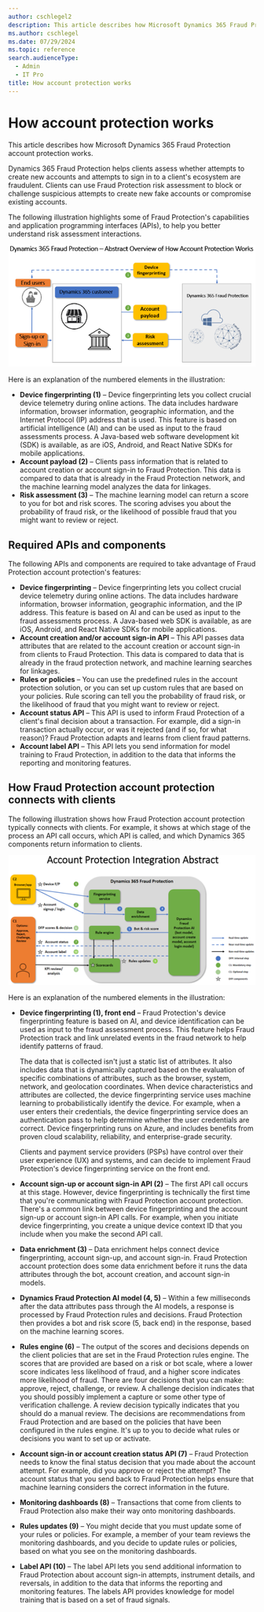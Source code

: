 ```yaml
---
author: cschlegel2
description: This article describes how Microsoft Dynamics 365 Fraud Protection account protection works.
ms.author: cschlegel
ms.date: 07/29/2024
ms.topic: reference
search.audienceType:
  - Admin
  - IT Pro
title: How account protection works
---
```


# How account protection works

This article describes how Microsoft Dynamics 365 Fraud Protection account protection works.

Dynamics 365 Fraud Protection helps clients assess whether attempts to create new accounts and attempts to sign in to a client's ecosystem are fraudulent. Clients can use Fraud Protection risk assessment to block or challenge suspicious attempts to create new fake accounts or compromise existing accounts.

The following illustration highlights some of Fraud Protection's capabilities and application programming interfaces (APIs), to help you better understand risk assessment interactions.

![Abstract overview of how Fraud Protection account protection works.](media/architecture-abstract1-overview.png)

Here is an explanation of the numbered elements in the illustration:

- **Device fingerprinting (1)** – Device fingerprinting lets you collect crucial device telemetry during online actions. The data includes hardware information, browser information, geographic information, and the Internet Protocol (IP) address that is used. This feature is based on artificial intelligence (AI) and can be used as input to the fraud assessments process. A Java-based web software development kit (SDK) is available, as are iOS, Android, and React Native SDKs for mobile applications.
- **Account payload (2)** – Clients pass information that is related to account creation or account sign-in to Fraud Protection. This data is compared to data that is already in the Fraud Protection network, and the machine learning model analyzes the data for linkages.
- **Risk assessment (3)** – The machine learning model can return a score to you for bot and risk scores. The scoring advises you about the probability of fraud risk, or the likelihood of possible fraud that you might want to review or reject.

## Required APIs and components

The following APIs and components are required to take advantage of Fraud Protection account protection's features:

- **Device fingerprinting** – Device fingerprinting lets you collect crucial device telemetry during online actions. The data includes hardware information, browser information, geographic information, and the IP address. This feature is based on AI and can be used as input to the fraud assessments process. A Java-based web SDK is available, as are iOS, Android, and React Native SDKs for mobile applications.
- **Account creation and/or account sign-in API** – This API passes data attributes that are related to the account creation or account sign-in from clients to Fraud Protection. This data is compared to data that is already in the fraud protection network, and machine learning searches for linkages.
- **Rules or policies** – You can use the predefined rules in the account protection solution, or you can set up custom rules that are based on your policies. Rule scoring can tell you the probability of fraud risk, or the likelihood of fraud that you might want to review or reject.
- **Account status API** – This API is used to inform Fraud Protection of a client's final decision about a transaction. For example, did a sign-in transaction actually occur, or was it rejected (and if so, for what reason)? Fraud Protection adapts and learns from client fraud patterns.
- **Account label API** – This API lets you send information for model training to Fraud Protection, in addition to the data that informs the reporting and monitoring features.

## How Fraud Protection account protection connects with clients

The following illustration shows how Fraud Protection account protection typically connects with clients. For example, it shows at which stage of the process an API call occurs, which API is called, and which Dynamics 365 components return information to clients.

![Abstract overview of account protection integration.](media/ap-architecture-rev-diagram2-abstract.png)

Here is an explanation of the numbered elements in the illustration:

- **Device fingerprinting (1), front end** – Fraud Protection's device fingerprinting feature is based on AI, and device identification can be used as input to the fraud assessment process. This feature helps Fraud Protection track and link unrelated events in the fraud network to help identify patterns of fraud.

    The data that is collected isn't just a static list of attributes. It also includes data that is dynamically captured based on the evaluation of specific combinations of attributes, such as the browser, system, network, and geolocation coordinates. When device characteristics and attributes are collected, the device fingerprinting service uses machine learning to probabilistically identify the device. For example, when a user enters their credentials, the device fingerprinting service does an authentication pass to help determine whether the user credentials are correct. Device fingerprinting runs on Azure, and includes benefits from proven cloud scalability, reliability, and enterprise-grade security.

    Clients and payment service providers (PSPs) have control over their user experience (UX) and systems, and can decide to implement Fraud Protection's device fingerprinting service on the front end.

- **Account sign-up or account sign-in API (2)** – The first API call occurs at this stage. However, device fingerprinting is technically the first time that you're communicating with Fraud Protection account protection. There's a common link between device fingerprinting and the account sign-up or account sign-in API calls. For example, when you initiate device fingerprinting, you create a unique device context ID that you include when you make the second API call.
- **Data enrichment (3)** – Data enrichment helps connect device fingerprinting, account sign-up, and account sign-in. Fraud Protection account protection does some data enrichment before it runs the data attributes through the bot, account creation, and account sign-in models.
- **Dynamics Fraud Protection AI model (4, 5)** – Within a few milliseconds after the data attributes pass through the AI models, a response is processed by Fraud Protection rules and decisions. Fraud Protection then provides a bot and risk score (5, back end) in the response, based on the machine learning scores.
- **Rules engine (6)** – The output of the scores and decisions depends on the client policies that are set in the Fraud Protection rules engine. The scores that are provided are based on a risk or bot scale, where a lower score indicates less likelihood of fraud, and a higher score indicates more likelihood of fraud. There are four decisions that you can make: approve, reject, challenge, or review. A challenge decision indicates that you should possibly implement a capture or some other type of verification challenge. A review decision typically indicates that you should do a manual review. The decisions are recommendations from Fraud Protection and are based on the policies that have been configured in the rules engine. It's up to you to decide what rules or decisions you want to set up or activate.
- **Account sign-in or account creation status API (7)** – Fraud Protection needs to know the final status decision that you made about the account attempt. For example, did you approve or reject the attempt? The account status that you send back to Fraud Protection helps ensure that machine learning considers the correct information in the future.
- **Monitoring dashboards (8)** – Transactions that come from clients to Fraud Protection also make their way onto monitoring dashboards.
- **Rules updates (9)** – You might decide that you must update some of your rules or policies. For example, a member of your team reviews the monitoring dashboards, and you decide to update rules or policies, based on what you see on the monitoring dashboards.
- **Label API (10)** – The label API lets you send additional information to Fraud Protection about account sign-in attempts, instrument details, and reversals, in addition to the data that informs the reporting and monitoring features. The labels API provides knowledge for model training that is based on a set of fraud signals.
